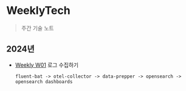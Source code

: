# WeeklyTech
> 주간 기술 노트

## 2024년
- [Weekly W01](./2024/2024-W01.md) 로그 수집하기
  ```
  fluent-bat -> otel-collector -> data-prepper -> opensearch -> opensearch dashboards
  ```
